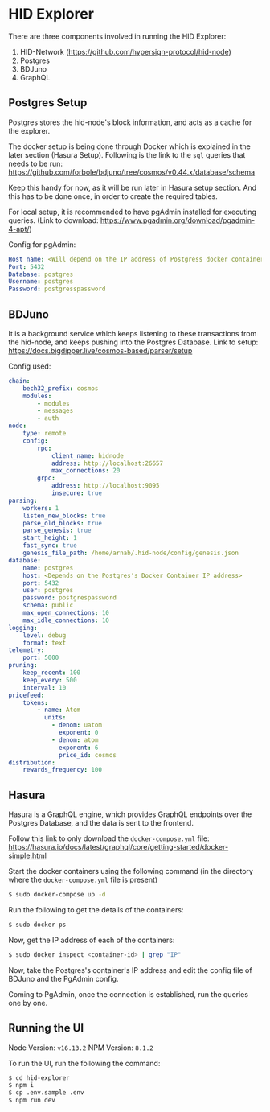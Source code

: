 # HID Explorer

There are three components involved in running the HID Explorer:

1. HID-Network (https://github.com/hypersign-protocol/hid-node)
2. Postgres
3. BDJuno
4. GraphQL

## Postgres Setup

Postgres stores the hid-node's block information, and acts as a cache for the explorer.

The docker setup is being done through Docker which is explained in the later section (Hasura Setup). Following is the link to the `sql` queries that needs to be run: https://github.com/forbole/bdjuno/tree/cosmos/v0.44.x/database/schema

Keep this handy for now, as it will be run later in Hasura setup section. And this has to be done once, in order to create the required tables.

For local setup, it is recommended to have pgAdmin installed for executing queries. (Link to download: https://www.pgadmin.org/download/pgadmin-4-apt/)

Config for pgAdmin:

```yml
Host name: <Will depend on the IP address of Postgress docker container. Have to re-edit this field every time the container is run>
Port: 5432
Database: postgres
Username: postgres
Password: postgresspassword
```

## BDJuno

It is a background service which keeps listening to these transactions from the hid-node, and keeps pushing into the Postgres Database.
Link to setup: https://docs.bigdipper.live/cosmos-based/parser/setup

Config used:

```yml
chain:
    bech32_prefix: cosmos
    modules: 
        - modules
        - messages
        - auth
node:
    type: remote
    config:
        rpc:
            client_name: hidnode
            address: http://localhost:26657
            max_connections: 20
        grpc:
            address: http://localhost:9095
            insecure: true
parsing:
    workers: 1
    listen_new_blocks: true
    parse_old_blocks: true
    parse_genesis: true
    start_height: 1
    fast_sync: true
    genesis_file_path: /home/arnab/.hid-node/config/genesis.json
database:
    name: postgres
    host: <Depends on the Postgres's Docker Container IP address>
    port: 5432
    user: postgres
    password: postgrespassword
    schema: public
    max_open_connections: 10
    max_idle_connections: 10
logging:
    level: debug
    format: text
telemetry:
    port: 5000
pruning:
    keep_recent: 100
    keep_every: 500
    interval: 10
pricefeed:
    tokens:
        - name: Atom
          units:
            - denom: uatom
              exponent: 0
            - denom: atom
              exponent: 6
              price_id: cosmos
distribution:
    rewards_frequency: 100

```

## Hasura

Hasura is a GraphQL engine, which provides GraphQL endpoints over the Postgres Database, and the data is sent to the frontend.

Follow this link to only download the `docker-compose.yml` file: https://hasura.io/docs/latest/graphql/core/getting-started/docker-simple.html

Start the docker containers using the following command (in the directory where the `docker-compose.yml` file is present)

```sh
$ sudo docker-compose up -d
```

Run the following to get the details of the containers:

```sh
$ sudo docker ps
```

Now, get the IP address of each of the containers:

```sh
$ sudo docker inspect <container-id> | grep "IP"
```

Now, take the Postgres's container's IP address and edit the config file of BDJuno and the PgAdmin config.

Coming to PgAdmin, once the connection is established, run the queries one by one.

## Running the UI

Node Version:  `v16.13.2`
NPM Version: `8.1.2`

To run the UI, run the following the command:

```sh
$ cd hid-explorer
$ npm i
$ cp .env.sample .env
$ npm run dev
```